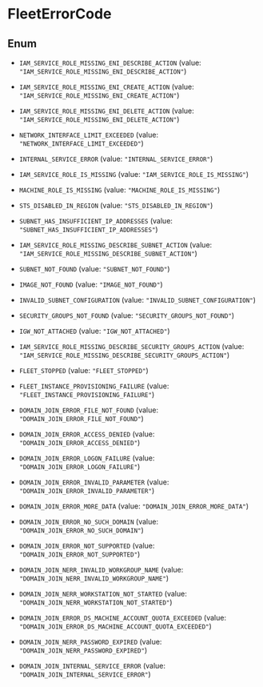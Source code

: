 

# FleetErrorCode

## Enum


* `IAM_SERVICE_ROLE_MISSING_ENI_DESCRIBE_ACTION` (value: `"IAM_SERVICE_ROLE_MISSING_ENI_DESCRIBE_ACTION"`)

* `IAM_SERVICE_ROLE_MISSING_ENI_CREATE_ACTION` (value: `"IAM_SERVICE_ROLE_MISSING_ENI_CREATE_ACTION"`)

* `IAM_SERVICE_ROLE_MISSING_ENI_DELETE_ACTION` (value: `"IAM_SERVICE_ROLE_MISSING_ENI_DELETE_ACTION"`)

* `NETWORK_INTERFACE_LIMIT_EXCEEDED` (value: `"NETWORK_INTERFACE_LIMIT_EXCEEDED"`)

* `INTERNAL_SERVICE_ERROR` (value: `"INTERNAL_SERVICE_ERROR"`)

* `IAM_SERVICE_ROLE_IS_MISSING` (value: `"IAM_SERVICE_ROLE_IS_MISSING"`)

* `MACHINE_ROLE_IS_MISSING` (value: `"MACHINE_ROLE_IS_MISSING"`)

* `STS_DISABLED_IN_REGION` (value: `"STS_DISABLED_IN_REGION"`)

* `SUBNET_HAS_INSUFFICIENT_IP_ADDRESSES` (value: `"SUBNET_HAS_INSUFFICIENT_IP_ADDRESSES"`)

* `IAM_SERVICE_ROLE_MISSING_DESCRIBE_SUBNET_ACTION` (value: `"IAM_SERVICE_ROLE_MISSING_DESCRIBE_SUBNET_ACTION"`)

* `SUBNET_NOT_FOUND` (value: `"SUBNET_NOT_FOUND"`)

* `IMAGE_NOT_FOUND` (value: `"IMAGE_NOT_FOUND"`)

* `INVALID_SUBNET_CONFIGURATION` (value: `"INVALID_SUBNET_CONFIGURATION"`)

* `SECURITY_GROUPS_NOT_FOUND` (value: `"SECURITY_GROUPS_NOT_FOUND"`)

* `IGW_NOT_ATTACHED` (value: `"IGW_NOT_ATTACHED"`)

* `IAM_SERVICE_ROLE_MISSING_DESCRIBE_SECURITY_GROUPS_ACTION` (value: `"IAM_SERVICE_ROLE_MISSING_DESCRIBE_SECURITY_GROUPS_ACTION"`)

* `FLEET_STOPPED` (value: `"FLEET_STOPPED"`)

* `FLEET_INSTANCE_PROVISIONING_FAILURE` (value: `"FLEET_INSTANCE_PROVISIONING_FAILURE"`)

* `DOMAIN_JOIN_ERROR_FILE_NOT_FOUND` (value: `"DOMAIN_JOIN_ERROR_FILE_NOT_FOUND"`)

* `DOMAIN_JOIN_ERROR_ACCESS_DENIED` (value: `"DOMAIN_JOIN_ERROR_ACCESS_DENIED"`)

* `DOMAIN_JOIN_ERROR_LOGON_FAILURE` (value: `"DOMAIN_JOIN_ERROR_LOGON_FAILURE"`)

* `DOMAIN_JOIN_ERROR_INVALID_PARAMETER` (value: `"DOMAIN_JOIN_ERROR_INVALID_PARAMETER"`)

* `DOMAIN_JOIN_ERROR_MORE_DATA` (value: `"DOMAIN_JOIN_ERROR_MORE_DATA"`)

* `DOMAIN_JOIN_ERROR_NO_SUCH_DOMAIN` (value: `"DOMAIN_JOIN_ERROR_NO_SUCH_DOMAIN"`)

* `DOMAIN_JOIN_ERROR_NOT_SUPPORTED` (value: `"DOMAIN_JOIN_ERROR_NOT_SUPPORTED"`)

* `DOMAIN_JOIN_NERR_INVALID_WORKGROUP_NAME` (value: `"DOMAIN_JOIN_NERR_INVALID_WORKGROUP_NAME"`)

* `DOMAIN_JOIN_NERR_WORKSTATION_NOT_STARTED` (value: `"DOMAIN_JOIN_NERR_WORKSTATION_NOT_STARTED"`)

* `DOMAIN_JOIN_ERROR_DS_MACHINE_ACCOUNT_QUOTA_EXCEEDED` (value: `"DOMAIN_JOIN_ERROR_DS_MACHINE_ACCOUNT_QUOTA_EXCEEDED"`)

* `DOMAIN_JOIN_NERR_PASSWORD_EXPIRED` (value: `"DOMAIN_JOIN_NERR_PASSWORD_EXPIRED"`)

* `DOMAIN_JOIN_INTERNAL_SERVICE_ERROR` (value: `"DOMAIN_JOIN_INTERNAL_SERVICE_ERROR"`)



